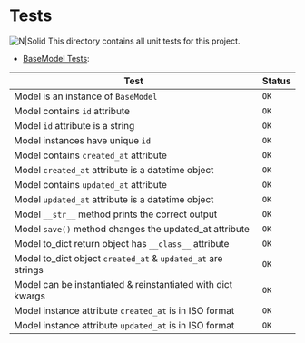 # Tests
![N|Solid](../images/)
This directory contains all unit tests for this project.

* [BaseModel Tests](./test_models/test_base_model.py):

| Test                       		                               | Status|
| -----------------------------------------                    | ------|
| Model is an instance of `BaseModel`                          | `OK`  |
| Model contains `id` attribute                                | `OK`  |
| Model `id` attribute is a string                             | `OK`  |
| Model instances have unique `id`                             | `OK`  |
| Model contains `created_at` attribute                        | `OK`  |
| Model `created_at` attribute is a datetime object            | `OK`  |
| Model contains `updated_at` attribute                        | `OK`  |
| Model `updated_at` attribute is a datetime object            | `OK`  |
| Model `__str__` method prints the correct output             | `OK`  |
| Model `save()` method changes the updated_at attribute       | `OK`  |
| Model to_dict return object has `__class__` attribute        | `OK`  |
| Model to_dict object `created_at` & `updated_at` are strings | `OK`  |
| Model can be instantiated & reinstantiated with dict kwargs  | `OK`  |
| Model instance attribute `created_at` is in ISO format       | `OK`  |
| Model instance attribute `updated_at` is in ISO format       | `OK`  |
